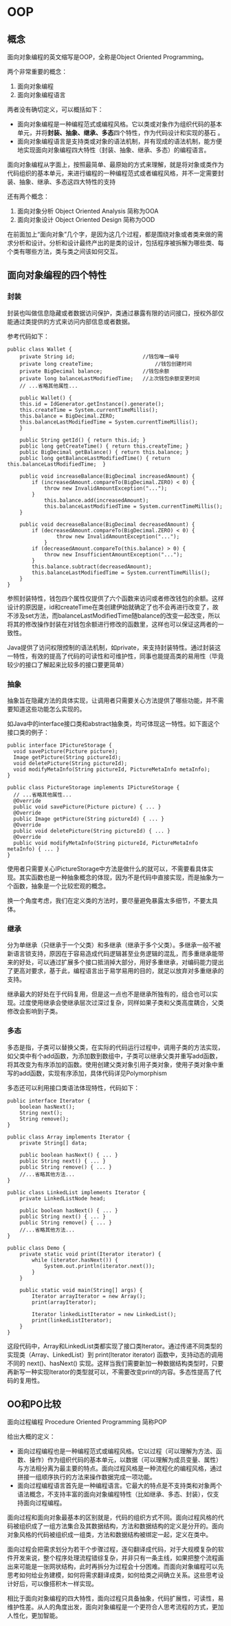 # OOP #

## 概念 ##

面向对象编程的英文缩写是OOP，全称是Object Oriented Programming。

两个非常重要的概念：

1. 面向对象编程
2. 面向对象编程语言

两者没有确切定义，可以概括如下：

-  面向对象编程是一种编程范式或编程风格。它以类或对象作为组织代码的基本单元，并将**封装、抽象、继承、多态**四个特性，作为代码设计和实现的基石 。
-  面向对象编程语言是支持类或对象的语法机制，并有现成的语法机制，能方便地实现面向对象编程四大特性（封装、抽象、继承、多态）的编程语言。

面向对象编程从字面上，按照最简单、最原始的方式来理解，就是将对象或类作为代码组织的基本单元，来进行编程的一种编程范式或者编程风格，并不一定需要封装、抽象、继承、多态这四大特性的支持

还有两个概念：

1. 面向对象分析 Object Oriented Analysis 简称为OOA
2. 面向对象设计 Object Oriented Design 简称为OOD

在前面加上“面向对象”几个字，是因为这几个过程，都是围绕对象或者类来做的需求分析和设计。分析和设计最终产出的是类的设计，包括程序被拆解为哪些类、每个类有哪些方法，类与类之间该如何交互。


## 面向对象编程的四个特性 ##

### 封装 ###

封装也叫做信息隐藏或者数据访问保护，类通过暴露有限的访问接口，授权外部仅能通过类提供的方式来访问内部信息或者数据。

参考代码如下：


	public class Wallet {
  		private String id;						//钱包唯一编号
  		private long createTime;					//钱包创建时间
  		private BigDecimal balance;				//钱包余额
  		private long balanceLastModifiedTime;	//上次钱包余额变更时间
  		// ...省略其他属性...

  		public Wallet() {
   	    this.id = IdGenerator.getInstance().generate();
     	this.createTime = System.currentTimeMillis();
     	this.balance = BigDecimal.ZERO;
     	this.balanceLastModifiedTime = System.currentTimeMillis();
		}

  		public String getId() { return this.id; }
  		public long getCreateTime() { return this.createTime; }
  		public BigDecimal getBalance() { return this.balance; }
  		public long getBalanceLastModifiedTime() { return this.balanceLastModifiedTime;  }

  		public void increaseBalance(BigDecimal increasedAmount) {
  			if (increasedAmount.compareTo(BigDecimal.ZERO) < 0) {
      			throw new InvalidAmountException("...");
    	  	}
    			this.balance.add(increasedAmount);
	    		this.balanceLastModifiedTime = System.currentTimeMillis();
  		}
	
  		public void decreaseBalance(BigDecimal decreasedAmount) {
			if (decreasedAmount.compareTo(BigDecimal.ZERO) < 0) {
    	  			throw new InvalidAmountException("...");
    			}
			if (decreasedAmount.compareTo(this.balance) > 0) {
				throw new InsufficientAmountException("...");
   		 	}
			this.balance.subtract(decreasedAmount);
	 		this.balanceLastModifiedTime = System.currentTimeMillis();
  		}
	}

参照封装特性，钱包四个属性仅提供了六个函数来访问或者修改钱包的余额。这样设计的原因是，id和createTime在类创建伊始就确定了也不会再进行改变了，故不涉及set方法，而balanceLastModifiedTime随balance的改变一起改变，所以将其的修改操作封装在对钱包余额进行修改的函数里，这样也可以保证这两者的一致性。

Java提供了访问权限控制的语法机制，如private，来支持封装特性。通过封装这一特性，有效的提高了代码的可读性和可维护性，同事也能提高类的易用性（毕竟较少的接口了解起来比较多的接口要更简单）

### 抽象 ###

抽象旨在隐藏方法的具体实现，让调用者只需要关心方法提供了哪些功能，并不需要知道这些功能怎么实现的。

如Java中的interface接口类和abstract抽象类，均可体现这一特性。如下面这个接口类的例子：


    public interface IPictureStorage {
      void savePicture(Picture picture);
      Image getPicture(String pictureId);
      void deletePicture(String pictureId);
      void modifyMetaInfo(String pictureId, PictureMetaInfo metaInfo);
    }
    
    public class PictureStorage implements IPictureStorage {
      // ...省略其他属性...
      @Override
      public void savePicture(Picture picture) { ... }
      @Override
      public Image getPicture(String pictureId) { ... }
      @Override
      public void deletePicture(String pictureId) { ... }
      @Override
      public void modifyMetaInfo(String pictureId, PictureMetaInfo metaInfo) { ... }
    }

使用者只需要关心IPictureStorage中方法是做什么的就可以，不需要看具体实现。其实函数也是一种抽象概念的体现，因为不是代码中直接实现，而是抽象为一个函数，抽象是一个比较宏观的概念。

换一个角度考虑，我们在定义类的方法时，要尽量避免暴露太多细节，不要太具体。


### 继承 ###

分为单继承（只继承于一个父类）和多继承（继承于多个父类）。多继承一般不被新语言锁支持，原因在于容易造成代码逻辑甚至业务逻辑的混乱，而多重继承能带来的好处，可以通过扩展多个接口抵消掉大部分，用好多重继承，对编码能力提出了更高对要求，基于此，编程语言出于易学易用的目的，就足以放弃对多重继承的支持。

继承最大的好处在于代码复用，但是这一点也不是继承所独有的，组合也可以实现。过度使用继承会使继承层次过深过复杂，同样如果子类和父类高度耦合，父类修改会影响到子类。


### 多态 ###

多态是指，子类可以替换父类，在实际的代码运行过程中，调用子类的方法实现，如父类中有个add函数，为添加数到数组中，子类可以继承父类并重写add函数，将其改变为有序添加的函数。使用创建父类对象引用子类对象，使用子类对象中重写的add函数，实现有序添加，具体代码详见Polymorphism

多态还可以利用接口类语法体现特性，代码如下：

    public interface Iterator {
        boolean hasNext();
        String next();
        String remove();
    }
    
    public class Array implements Iterator {
        private String[] data;
    
        public boolean hasNext() { ... }
        public String next() { ... }
        public String remove() { ... }
        //...省略其他方法...
    }
    
    public class LinkedList implements Iterator {
        private LinkedListNode head;
    
        public boolean hasNext() { ... }
        public String next() { ... }
        public String remove() { ... }
        //...省略其他方法... 
    }
    
    public class Demo {
        private static void print(Iterator iterator) {
            while (iterator.hasNext()) {
                System.out.println(iterator.next());
            }
        }
    
        public static void main(String[] args) {
            Iterator arrayIterator = new Array();
            print(arrayIterator);
    
            Iterator linkedListIterator = new LinkedList();
            print(linkedListIterator);
        }
    }

这段代码中，Array和LinkedList类都实现了接口类Iterator。通过传递不同类型的实现类（Array、LinkedList）到 print(Iterator iterator) 函数中，支持动态的调用不同的 next()、hasNext() 实现。这样当我们需要新加一种数据结构类型时，只要再新写一种实现Iterator的类型就可以，不需要改变print的内容。多态性提高了代码的复用性。

## OO和PO比较 ##

面向过程编程 Procedure Oriented Programming 简称POP

给出大概的定义：

- 面向过程编程也是一种编程范式或编程风格。它以过程（可以理解为方法、函数、操作）作为组织代码的基本单元，以数据（可以理解为成员变量、属性）与方法相分离为最主要的特点。面向过程风格是一种流程化的编程风格，通过拼接一组顺序执行的方法来操作数据完成一项功能。
- 面向过程编程语言首先是一种编程语言。它最大的特点是不支持类和对象两个语法概念，不支持丰富的面向对象编程特性（比如继承、多态、封装），仅支持面向过程编程。

面向过程和面向对象最基本的区别就是，代码的组织方式不同。面向过程风格的代码被组织成了一组方法集合及其数据结构，方法和数据结构的定义是分开的。面向对象风格的代码被组织成一组类，方法和数据结构被绑定一起，定义在类中。

面向过程会把需求划分为若干个步骤过程，逐句翻译成代码，对于大规模复杂的软件开发来说，整个程序处理流程错综复杂，并非只有一条主线，如果把整个流程画出来可能是一张网状结构，此时再拆分为过程会十分困难。而面向对象编程可以先思考如何给业务建模，如何将需求翻译成类，如何给类之间确立关系。这些思考设计好后，可以像搭积木一样实现。

相比于面向对象编程的四大特性，面向过程只具备抽象，代码扩展性，可读性，易维护性差。从人的角度出发，面向对象编程是一个更符合人思考流程的方式，更加人性化，更加智能。